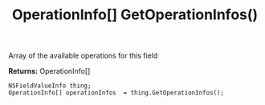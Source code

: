 ﻿---
uid: crmscript_ref_NSFieldValueInfo_GetOperationInfos
title: OperationInfo[] GetOperationInfos()
intellisense: NSFieldValueInfo.GetOperationInfos
keywords: NSFieldValueInfo, GetOperationInfos
so.topic: reference
---

Array of the available operations for this field

**Returns:** OperationInfo[]


```crmscript
NSFieldValueInfo thing;
OperationInfo[] operationInfos  = thing.GetOperationInfos();
```


